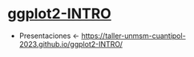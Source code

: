 # [ggplot2-INTRO](https://taller-unmsm-cuantipol-2023.github.io/ggplot2-INTRO/)

- Presentaciones <- https://taller-unmsm-cuantipol-2023.github.io/ggplot2-INTRO/
